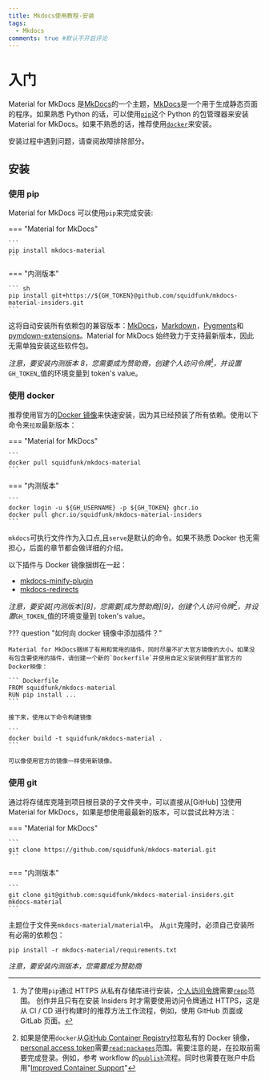 ```yaml
---
title: Mkdocs使用教程-安装
tags:
  - Mkdocs
comments: true #默认不开启评论
---
```


# 入门

Material for MkDocs 是[MkDocs][1]的一个主题，[MkDocs][1]是一个用于生成静态页面的程序。如果熟悉 Python 的话，可以使用[`pip`][2]这个 Python 的包管理器来安装 Material for MkDocs。如果不熟悉的话，推荐使用[`docker`][3]来安装。

安装过程中遇到问题，请查阅故障排除部分。

[1]: https://www.mkdocs.org
[2]: #pip
[3]: #docker

## 安装

### 使用 pip

Material for MkDocs 可以使用`pip`来完成安装:

=== "Material for MkDocs"

    ```
    pip install mkdocs-material
    ```

=== "内测版本"

    ``` sh
    pip install git+https://${GH_TOKEN}@github.com/squidfunk/mkdocs-material-insiders.git
    ```

这将自动安装所有依赖包的兼容版本：[MkDocs][1]，[Markdown][5]，[Pygments][6]和[pymdown-extensions][7]。Material for MkDocs 始终致力于支持最新版本，因此无需单独安装这些软件包。

_注意，要安装内测版本 8，您需要成为赞助商，创建个人访问令牌[^1]，并设置_`GH_TOKEN`\_值的环境变量到 token's value。

[^1]: 为了使用`pip`通过 HTTPS 从私有存储库进行安装，[个人访问令牌][14]需要[`repo`][15]范围。 创作并且只有在安装 Insiders 时才需要使用访问令牌通过 HTTPS，这是从 CI / CD 进行构建时的推荐方法工作流程，例如，使用 GitHub 页面或 GitLab 页面。

[5]: https://python-markdown.github.io/
[6]: https://pygments.org/
[7]: https://facelessuser.github.io/pymdown-extensions/

### 使用 docker

推荐使用官方的[Docker 镜像][10]来快速安装，因为其已经预装了所有依赖。使用以下命令来`拉取`最新版本：

=== "Material for MkDocs"

    ```
    docker pull squidfunk/mkdocs-material
    ```

=== "内测版本"

    ```
    docker login -u ${GH_USERNAME} -p ${GH_TOKEN} ghcr.io
    docker pull ghcr.io/squidfunk/mkdocs-material-insiders
    ```

`mkdocs`可执行文件作为入口点,且`serve`是默认的命令。如果不熟悉 Docker 也无需担心，后面的章节都会做详细的介绍。

以下插件与 Docker 镜像捆绑在一起：

- [mkdocs-minify-plugin][11]
- [mkdocs-redirects][12]

_注意，要安装[内测版本][8]，您需要[成为赞助商][9]，创建个人访问令牌[^2]，并设置_`GH_TOKEN`\_值的环境变量到 token's value。

[^2]: 如果是使用`docker`从[GitHub Container Registry][18]拉取私有的 Docker 镜像，[personal access token][14]需要[`read:packages`][15]范围。需要注意的是，在拉取前需要完成登录。例如，参考 workflow 的[`publish`][19]流程。同时也需要在账户中启用"[Improved Container Support][20]"

[10]: https://hub.docker.com/r/squidfunk/mkdocs-material/
[11]: https://github.com/byrnereese/mkdocs-minify-plugin
[12]: https://github.com/datarobot/mkdocs-redirects

??? question "如何向 docker 镜像中添加插件？"

    Material for MkDocs捆绑了有用和常用的插件，同时尽量不扩大官方镜像的大小。如果没有包含要使用的插件，请创建一个新的`Dockerfile`并使用自定义安装例程扩展官方的Docker映像：

    ``` Dockerfile
    FROM squidfunk/mkdocs-material
    RUN pip install ...
    ```

    接下来，使用以下命令构建镜像

    ```
    docker build -t squidfunk/mkdocs-material .
    ```

    可以像使用官方的镜像一样使用新镜像。

### 使用 git

通过将存储库克隆到项目根目录的子文件夹中，可以直接从[GitHub] [13]使用 Material for MkDocs，如果是想使用最最新的版本，可以尝试此种方法：

=== "Material for MkDocs"

    ```
    git clone https://github.com/squidfunk/mkdocs-material.git
    ```

=== "内测版本"

    ```
    git clone git@github.com:squidfunk/mkdocs-material-insiders.git mkdocs-material
    ```

主题位于文件夹`mkdocs-material/material`中。 从`git`克隆时，必须自己安装所有必需的依赖包：

```
pip install -r mkdocs-material/requirements.txt
```

_注意，要安装内测版本，您需要成为赞助商_

[13]: https://github.com/squidfunk/mkdocs-material
[14]: https://docs.github.com/en/github/authenticating-to-github/creating-a-personal-access-token
[15]: https://docs.github.com/en/developers/apps/scopes-for-oauth-apps#available-scopes
[18]: https://docs.github.com/en/free-pro-team@latest/packages/getting-started-with-github-container-registry/about-github-container-registry
[19]: https://github.com/squidfunk/mkdocs-material/blob/master/.github/workflows/publish.yml
[20]: https://docs.github.com/en/free-pro-team@latest/packages/guides/enabling-improved-container-support
